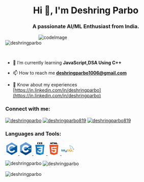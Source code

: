 <h1 align="center">Hi 👋, I'm Deshring Parbo</h1>
<h3 align="center">A passionate AI/ML Enthusiast from India.</h3>
<img align="right" width="400" src="https://camo.githubusercontent.com/2366b34bb903c09617990fb5fff4622f3e941349e846ddb7e73df872a9d21233/68747470733a2f2f63646e2e6472696262626c652e636f6d2f75736572732f3733303730332f73637265656e73686f74732f363538313234332f6176656e746f2e676966" alt="codeImage">
<p align="left"> <img src="https://komarev.com/ghpvc/?username=deshringparbo&label=Profile%20views&color=0e75b6&style=flat" alt="deshringparbo" /> </p>

<p align="left"> <a href="https://twitter.com/" target="blank"><img src="https://img.shields.io/twitter/follow/?logo=twitter&style=for-the-badge" alt="" /></a> </p>

- 🌱 I’m currently learning **JavaScript,DSA Using C++**

- 📫 How to reach me **deshringparbo1006@gmail.com**

- 📄 Know about my experiences [https://in.linkedin.com/in/deshringparbo](https://in.linkedin.com/in/deshringparbo)

<h3 align="left">Connect with me:</h3>
<p align="left">
<a href="https://linkedin.com/in/deshringparbo" target="blank"><img align="center" src="https://raw.githubusercontent.com/rahuldkjain/github-profile-readme-generator/master/src/images/icons/Social/linked-in-alt.svg" alt="deshringparbo" height="30" width="40" /></a>
<a href="https://fb.com/deshringparbo819" target="blank"><img align="center" src="https://raw.githubusercontent.com/rahuldkjain/github-profile-readme-generator/master/src/images/icons/Social/facebook.svg" alt="deshringparbo819" height="30" width="40" /></a>
<a href="https://instagram.com/deshringparbo819" target="blank"><img align="center" src="https://raw.githubusercontent.com/rahuldkjain/github-profile-readme-generator/master/src/images/icons/Social/instagram.svg" alt="deshringparbo819" height="30" width="40" /></a>
</p>

<h3 align="left">Languages and Tools:</h3>
<p align="left"> <a href="https://www.cprogramming.com/" target="_blank" rel="noreferrer"> <img src="https://raw.githubusercontent.com/devicons/devicon/master/icons/c/c-original.svg" alt="c" width="40" height="40"/> </a> <a href="https://www.w3schools.com/cpp/" target="_blank" rel="noreferrer"> <img src="https://raw.githubusercontent.com/devicons/devicon/master/icons/cplusplus/cplusplus-original.svg" alt="cplusplus" width="40" height="40"/> </a> <a href="https://www.w3schools.com/css/" target="_blank" rel="noreferrer"> <img src="https://raw.githubusercontent.com/devicons/devicon/master/icons/css3/css3-original-wordmark.svg" alt="css3" width="40" height="40"/> </a> <a href="https://www.w3.org/html/" target="_blank" rel="noreferrer"> <img src="https://raw.githubusercontent.com/devicons/devicon/master/icons/html5/html5-original-wordmark.svg" alt="html5" width="40" height="40"/> </a> <a href="https://www.mysql.com/" target="_blank" rel="noreferrer"> <img src="https://raw.githubusercontent.com/devicons/devicon/master/icons/mysql/mysql-original-wordmark.svg" alt="mysql" width="40" height="40"/> </a> </p>

<p><img align="left" src="https://github-readme-stats.vercel.app/api/top-langs?username=deshringparbo&show_icons=true&locale=en&layout=compact" alt="deshringparbo" /></p>

<p>&nbsp;<img align="center" src="https://github-readme-stats.vercel.app/api?username=deshringparbo&show_icons=true&locale=en" alt="deshringparbo" /></p>

<p><img align="center" src="https://github-readme-streak-stats.herokuapp.com/?user=deshringparbo&" alt="deshringparbo" /></p>
